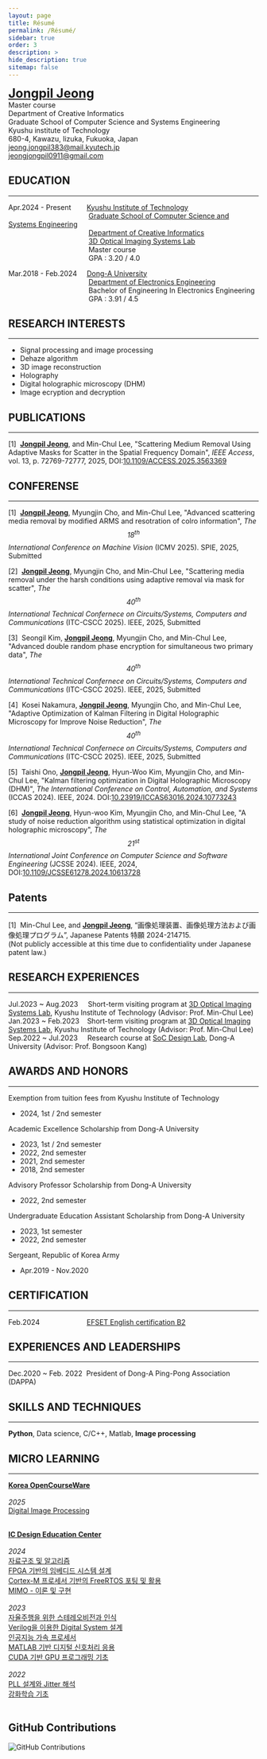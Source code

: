 ```yaml
---
layout: page
title: Résumé
permalink: /Résumé/
sidebar: true
order: 3
description: > 
hide_description: true
sitemap: false
---
```

<span style="font-size: 25px;">**[Jongpil Jeong](https://scholar.google.com/citations?user=O-3pYeQAAAAJ&hl=en)**</span> <br/>
Master course<br/>Department of Creative Informatics<br/>Graduate School of Computer Science and Systems Engineering<br/>Kyushu institute of Technology<br/>680-4, Kawazu, Iizuka, Fukuoka, Japan<br/><jeong.jongpil383@mail.kyutech.jp><br/><jeongjongpil0911@gmail.com>
## EDUCATION
***
Apr.2024 - Present&nbsp;&nbsp;&nbsp;&nbsp;&nbsp;&nbsp;&nbsp;&nbsp;[Kyushu Institute of Technology](https://www.kyutech.ac.jp)<br/>
&nbsp;&nbsp;&nbsp;&nbsp;&nbsp;&nbsp;&nbsp;&nbsp;&nbsp;&nbsp;&nbsp;&nbsp;&nbsp;&nbsp;&nbsp;&nbsp;&nbsp;&nbsp;&nbsp;&nbsp;&nbsp;&nbsp;&nbsp;&nbsp;&nbsp;&nbsp;&nbsp;&nbsp;&nbsp;&nbsp;&nbsp;&nbsp;&nbsp;&nbsp;&nbsp;&nbsp;&nbsp;&nbsp;&nbsp;&nbsp;&nbsp;[Graduate School of Computer Science and Systems Engineering](https://www.iizuka.kyutech.ac.jp)<br/>
&nbsp;&nbsp;&nbsp;&nbsp;&nbsp;&nbsp;&nbsp;&nbsp;&nbsp;&nbsp;&nbsp;&nbsp;&nbsp;&nbsp;&nbsp;&nbsp;&nbsp;&nbsp;&nbsp;&nbsp;&nbsp;&nbsp;&nbsp;&nbsp;&nbsp;&nbsp;&nbsp;&nbsp;&nbsp;&nbsp;&nbsp;&nbsp;&nbsp;&nbsp;&nbsp;&nbsp;&nbsp;&nbsp;&nbsp;&nbsp;&nbsp;[Department of Creative Informatics](https://csn.iizuka.kyutech.ac.jp)<br/>
&nbsp;&nbsp;&nbsp;&nbsp;&nbsp;&nbsp;&nbsp;&nbsp;&nbsp;&nbsp;&nbsp;&nbsp;&nbsp;&nbsp;&nbsp;&nbsp;&nbsp;&nbsp;&nbsp;&nbsp;&nbsp;&nbsp;&nbsp;&nbsp;&nbsp;&nbsp;&nbsp;&nbsp;&nbsp;&nbsp;&nbsp;&nbsp;&nbsp;&nbsp;&nbsp;&nbsp;&nbsp;&nbsp;&nbsp;&nbsp;&nbsp;[3D Optical Imaging Systems Lab](https://leelab.csn.kyutech.ac.jp/index.php/en/home-en/)<br/>
&nbsp;&nbsp;&nbsp;&nbsp;&nbsp;&nbsp;&nbsp;&nbsp;&nbsp;&nbsp;&nbsp;&nbsp;&nbsp;&nbsp;&nbsp;&nbsp;&nbsp;&nbsp;&nbsp;&nbsp;&nbsp;&nbsp;&nbsp;&nbsp;&nbsp;&nbsp;&nbsp;&nbsp;&nbsp;&nbsp;&nbsp;&nbsp;&nbsp;&nbsp;&nbsp;&nbsp;&nbsp;&nbsp;&nbsp;&nbsp;&nbsp;Master course<br/>
&nbsp;&nbsp;&nbsp;&nbsp;&nbsp;&nbsp;&nbsp;&nbsp;&nbsp;&nbsp;&nbsp;&nbsp;&nbsp;&nbsp;&nbsp;&nbsp;&nbsp;&nbsp;&nbsp;&nbsp;&nbsp;&nbsp;&nbsp;&nbsp;&nbsp;&nbsp;&nbsp;&nbsp;&nbsp;&nbsp;&nbsp;&nbsp;&nbsp;&nbsp;&nbsp;&nbsp;&nbsp;&nbsp;&nbsp;&nbsp;&nbsp;GPA : 3.20 / 4.0<br/>


Mar.2018 - Feb.2024&nbsp;&nbsp;&nbsp;&nbsp;&nbsp;[Dong-A University](https://donga.ac.kr/kor/Main.do)<br/>
&nbsp;&nbsp;&nbsp;&nbsp;&nbsp;&nbsp;&nbsp;&nbsp;&nbsp;&nbsp;&nbsp;&nbsp;&nbsp;&nbsp;&nbsp;&nbsp;&nbsp;&nbsp;&nbsp;&nbsp;&nbsp;&nbsp;&nbsp;&nbsp;&nbsp;&nbsp;&nbsp;&nbsp;&nbsp;&nbsp;&nbsp;&nbsp;&nbsp;&nbsp;&nbsp;&nbsp;&nbsp;&nbsp;&nbsp;&nbsp;&nbsp;[Department of Electronics Engineering](https://ee.donga.ac.kr/ee/Main.do)<br/>
&nbsp;&nbsp;&nbsp;&nbsp;&nbsp;&nbsp;&nbsp;&nbsp;&nbsp;&nbsp;&nbsp;&nbsp;&nbsp;&nbsp;&nbsp;&nbsp;&nbsp;&nbsp;&nbsp;&nbsp;&nbsp;&nbsp;&nbsp;&nbsp;&nbsp;&nbsp;&nbsp;&nbsp;&nbsp;&nbsp;&nbsp;&nbsp;&nbsp;&nbsp;&nbsp;&nbsp;&nbsp;&nbsp;&nbsp;&nbsp;&nbsp;Bachelor of Engineering In Electronics Engineering<br/>
&nbsp;&nbsp;&nbsp;&nbsp;&nbsp;&nbsp;&nbsp;&nbsp;&nbsp;&nbsp;&nbsp;&nbsp;&nbsp;&nbsp;&nbsp;&nbsp;&nbsp;&nbsp;&nbsp;&nbsp;&nbsp;&nbsp;&nbsp;&nbsp;&nbsp;&nbsp;&nbsp;&nbsp;&nbsp;&nbsp;&nbsp;&nbsp;&nbsp;&nbsp;&nbsp;&nbsp;&nbsp;&nbsp;&nbsp;&nbsp;&nbsp;GPA : 3.91 / 4.5<br/>

## RESEARCH INTERESTS
***
- Signal processing and image processing
- Dehaze algorithm
- 3D image reconstruction
- Holography
- Digital holographic microscopy (DHM)
- Image ecryption and decryption
  
<!-- - Deep learning and machine learning -->


## PUBLICATIONS
***
[1]&nbsp;&nbsp;**<U>Jongpil Jeong</U>**, and Min-Chul Lee, 
"Scattering Medium Removal Using Adaptive Masks for Scatter in the Spatial Frequency Domain", 
*IEEE Access*, vol. 13, p. 72769-72777, 2025, 
DOI:[10.1109/ACCESS.2025.3563369](https://doi.org/10.1109/ACCESS.2025.3563369) <br/>


## CONFERENSE
***
<!-- ICCAS 2025 -->

<!-- ICMV 2025 -->
[1]&nbsp;&nbsp;**<U>Jongpil Jeong</U>**, Myungjin Cho, and Min-Chul Lee, 
"Advanced scattering media removal by modified ARMS and resotration of colro information", 
*The $$18^{th}$$ International Conference on Machine Vision* (ICMV 2025). SPIE, 2025, 
Submitted <br/>

<!-- ITC-CSCC 2025 -->
[2]&nbsp;&nbsp;**<U>Jongpil Jeong</U>**, Myungjin Cho, and Min-Chul Lee, 
"Scattering media removal under the harsh conditions using adaptive removal via mask for scatter", 
*The $$40^{th}$$ International Technical Confernece on Circuits/Systems, Computers and Communications* (ITC-CSCC 2025). IEEE, 2025, 
Submitted <br/>

[3]&nbsp;&nbsp;Seongil Kim, **<U>Jongpil Jeong</U>**, Myungjin Cho, and Min-Chul Lee, 
"Advanced double random phase encryption for simultaneous two primary data", 
*The $$40^{th}$$ International Technical Confernece on Circuits/Systems, Computers and Communications* (ITC-CSCC 2025). IEEE, 2025, 
Submitted <br/>

[4]&nbsp;&nbsp;Kosei Nakamura, **<U>Jongpil Jeong</U>**, Myungjin Cho, and Min-Chul Lee, 
"Adaptive Optimization of Kalman Filtering in Digital Holographic Microscopy for Improve Noise Reduction", 
*The $$40^{th}$$ International Technical Confernece on Circuits/Systems, Computers and Communications* (ITC-CSCC 2025). IEEE, 2025, 
Submitted <br/>

<!-- ICCAS 2024 -->
[5]&nbsp;&nbsp;Taishi Ono, **<U>Jongpil Jeong</U>**, Hyun-Woo Kim, Myungjin Cho, and Min-Chul Lee, 
"Kalman filtering optimization in Digital Holographic Microscopy (DHM)", 
*The International Conference on Control, Automation, and Systems* (ICCAS 2024). IEEE, 2024. 
DOI:[10.23919/ICCAS63016.2024.10773243](https://doi.org/10.23919/ICCAS63016.2024.10773243) <br/>

<!-- JCSSE 2024 -->
[6]&nbsp;&nbsp;**<U>Jongpil Jeong</U>**, Hyun-woo Kim, Myungjin Cho, and Min-Chul Lee, 
"A study of noise reduction algorithm using statistical optimization in digital holographic microscopy", 
*The $$21^{st}$$ International Joint Conference on Computer Science and Software Engineering* (JCSSE 2024). IEEE, 2024, 
DOI:[10.1109/JCSSE61278.2024.10613728](https://doi.org/10.23919/ICCAS63016.2024.10773243) <br/>


## Patents
***
[1]&nbsp;&nbsp;Min-Chul Lee, and **<U>Jongpil Jeong</U>**, 
“画像処理装置、画像処理方法および画像処理プログラム”, 
Japanese Patents 特願 2024-214715. <br/>
(Not publicly accessible at this time due to confidentiality under Japanese patent law.) <br/>





## RESEARCH EXPERIENCES
***
Jul.2023 ~ Aug.2023&nbsp;&nbsp;&nbsp;&nbsp;&nbsp;Short-term visiting program at [3D Optical Imaging Systems Lab](https://leelab.csn.kyutech.ac.jp/index.php/en/home-en/), Kyushu Institute of Technology (Advisor: Prof. Min-Chul Lee)<br/>
Jan.2023 ~ Feb.2023&nbsp;&nbsp;&nbsp;&nbsp;Short-term visiting program at [3D Optical Imaging Systems Lab](https://leelab.csn.kyutech.ac.jp/index.php/en/home-en/), Kyushu Institute of Technology (Advisor: Prof. Min-Chul Lee)<br/>
Sep.2022 ~ Jul.2023&nbsp;&nbsp;&nbsp;&nbsp;&nbsp;Research course at [SoC Design Lab](https://soc.donga.ac.kr), Dong-A University (Advisor: Prof. Bongsoon Kang)<br/>

## AWARDS AND HONORS
***
Exemption from tuition fees from Kyushu Institute of Technology 
- 2024, 1st / 2nd semester

Academic Excellence Scholarship from Dong-A University
- 2023, 1st / 2nd semester
- 2022, 2nd semester
- 2021, 2nd semester
- 2018, 2nd semester

Advisory Professor Scholarship from Dong-A University
- 2022, 2nd semester

Undergraduate Education Assistant Scholarship from Dong-A University
- 2023, 1st semester
- 2022, 2nd semester

Sergeant, Republic of Korea Army
- Apr.2019 - Nov.2020

## CERTIFICATION
***
Feb.2024 &nbsp;&nbsp;&nbsp;&nbsp;&nbsp;&nbsp;&nbsp;&nbsp;&nbsp;&nbsp;&nbsp;&nbsp;&nbsp;&nbsp;&nbsp;&nbsp;&nbsp;&nbsp;&nbsp;&nbsp;&nbsp;&nbsp;&nbsp;[EFSET English certification B2](https://cert.efset.org/sg3aTb)<br/>

## EXPERIENCES AND LEADERSHIPS
***
Dec.2020 ~ Feb. 2022&nbsp;&nbsp;President of Dong-A Ping-Pong Association (DAPPA)

## SKILLS AND TECHNIQUES
***
**Python**, Data science, C/C++, Matlab, **Image processing**

## MICRO LEARNING
***
[**Korea OpenCourseWare**](https://www.kocw.net/home/index.do)<br/><br/>
*2025*<br/>
[Digital Image Processing](https://github.com/user-attachments/assets/d8024d63-359a-493b-9cb2-774e36a03f62)<br/><br/>

[**IC Design Education Center**](https://idec.or.kr)<br/><br/>
*2024*<br/>
[자료구조 및 알고리즘](https://github.com/user-attachments/assets/8fbda935-4b41-44f7-b83a-8d284f003168)<br/>
[FPGA 기반의 임베디드 시스템 설계](https://github.com/user-attachments/assets/68b0ae05-462b-4750-93ba-1bc4072dab66)<br/>
[Cortex-M 프로세서 기반의 FreeRTOS 포팅 및 활용](https://github.com/user-attachments/assets/805bbc13-3e6e-43d6-af75-df31f728d607)<br/>
[MIMO - 이론 및 구현](https://github.com/user-attachments/assets/707a4f8e-3b5a-4246-a763-81e2729f9cb2)<br/><br/>
*2023*<br/>
[자율주행을 위한 스테레오비전과 인식](https://github.com/user-attachments/assets/2d45999d-1f66-467c-b956-e16b5ed71593)<br/>
[Verilog을 이용한 Digital System 설계](https://github.com/user-attachments/assets/32bfc1d6-18cf-44a4-83dc-209b4f4686ac)<br/>
[인공지능 가속 프로세서](https://github.com/user-attachments/assets/094a58df-f320-45fb-aba3-707f4a7fd8f7)<br/>
[MATLAB 기반 디지털 신호처리 응용](https://github.com/user-attachments/assets/9f74252d-eae5-40b2-b305-ea90576100aa)<br/>
[CUDA 기반 GPU 프로그래밍 기초](https://github.com/user-attachments/assets/0fc8c167-bef1-4857-a664-a1b82c95e306)<br/><br/>
*2022*<br/>
[PLL 설계와 Jitter 해석](https://github.com/user-attachments/assets/b4e013f1-d7b8-4505-a4f5-12e270097549)<br/>
[강화학습 기초](https://github.com/user-attachments/assets/73933790-2b15-46ae-8ac2-c6eaf31d9e01)<br/><br/>

## GitHub Contributions
<img src="https://ghchart.rshah.org/jongpil0911" alt="GitHub Contributions" />


